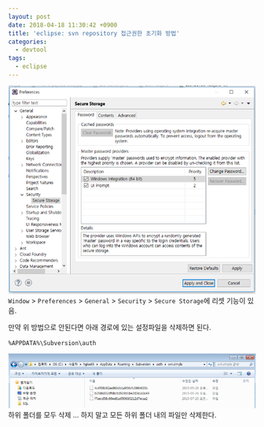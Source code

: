 ```yaml
---
layout: post
date: 2018-04-18 11:30:42 +0900
title: 'eclipse: svn repository 접근권한 초기화 방법'
categories:
  - devtool
tags:
  - eclipse
---
```


![](/images/image-svn-pswd-reset-1.png)
`Window` > `Preferences` > `General` > `Security` > `Secure Storage`에 리셋 기능이 있음.

만약 위 방법으로 안된다면 아래 경로에 있는 설정파일을 삭제하면 된다.
```
%APPDATA%\Subversion\auth
```
![](/images/image-svn-pswd-reset-2.png)
하위 폴더를 모두 삭제 ... 하지 말고 모든 하위 폴더 내의 파일만 삭제한다.
